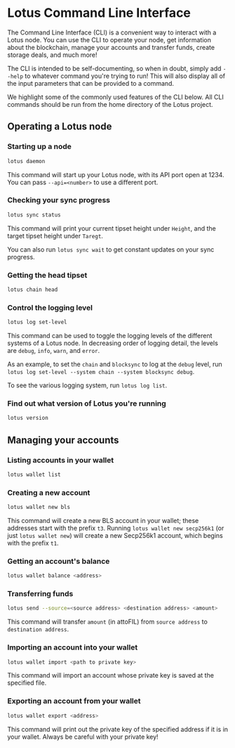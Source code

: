 # Lotus Command Line Interface

The Command Line Interface (CLI) is a convenient way to interact with
a Lotus node. You can use the CLI to operate your node,
get information about the blockchain,
manage your accounts and transfer funds,
create storage deals, and much more! 

The CLI is intended to be self-documenting, so when in doubt, simply add `--help`
to whatever command you're trying to run! This will also display all of the 
input parameters that can be provided to a command.

We highlight some of the commonly
used features of the CLI below.
All CLI commands should be run from the home directory of the Lotus project.

## Operating a Lotus node

### Starting up a node

```sh
lotus daemon
```
This command will start up your Lotus node, with its API port open at 1234. 
You can pass `--api=<number>` to use a different port.

### Checking your sync progress

```sh
lotus sync status
```
This command will print your current tipset height under `Height`, and the target tipset height
under `Taregt`. 

You can also run `lotus sync wait` to get constant updates on your sync progress.

### Getting the head tipset

```sh
lotus chain head
```

### Control the logging level

```sh
lotus log set-level
```
This command can be used to toggle the logging levels of the different
systems of a Lotus node. In decreasing order
of logging detail, the levels are `debug`, `info`, `warn`, and `error`. 

As an example,
to set the `chain` and `blocksync` to log at the `debug` level, run 
`lotus log set-level --system chain --system blocksync debug`. 

To see the various logging system, run `lotus log list`.

### Find out what version of Lotus you're running

```sh
lotus version
```

## Managing your accounts

### Listing accounts in your wallet

```sh
lotus wallet list
``` 

### Creating a new account

```sh
lotus wallet new bls
```
This command will create a new BLS account in your wallet; these
addresses start with the prefix `t3`. Running `lotus wallet new secp256k1` 
(or just `lotus wallet new`) will create
a new Secp256k1 account, which begins with the prefix `t1`.

### Getting an account's balance

```sh
lotus wallet balance <address>
``` 

### Transferring funds 

```sh
lotus send --source=<source address> <destination address> <amount>
``` 
This command will transfer `amount` (in attoFIL) from `source address` to `destination address`.

### Importing an account into your wallet

```sh
lotus wallet import <path to private key>
``` 
This command will import an account whose private key is saved at the specified file.

### Exporting an account from your wallet

```sh
lotus wallet export <address>
``` 
This command will print out the private key of the specified address
if it is in your wallet. Always be careful with your private key!
